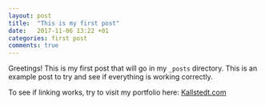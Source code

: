 ```yaml
---
layout: post
title:  "This is my first post"
date:   2017-11-06 13:22 +01
categories: first post
comments: true
---
```

Greetings! This is my first post that will go in my `_posts` directory. 
This is an example post to try and see if everything is working correctly.

To see if linking works, try to visit my portfolio here: [Kallstedt.com][seb-portfolio]

[seb-portfolio]: http://kallstedt.com